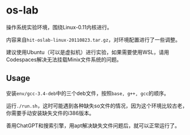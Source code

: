 # os-lab

操作系统实验环境，围绕Linux-0.11内核进行。

内容来自`hit-oslab-linux-20110823.tar.gz`，对环境配置进行了一些调整。

建议使用Ubuntu（可以是虚拟机）进行实验，如果需要使用WSL，请用Codespaces解决无法挂载Minix文件系统的问题。

## Usage

安装`env/gcc-3.4-deb`中的三个deb文件，按照`base, g++, gcc`的顺序。

运行`./run.sh`，这时可能遇到各种缺失so文件的情况，因为这个环境比较古老，你需要手动安装缺失文件的i386版本。

善用ChatGPT和搜索引擎，用apt解决缺失文件问题后，就可以正常运行了。
